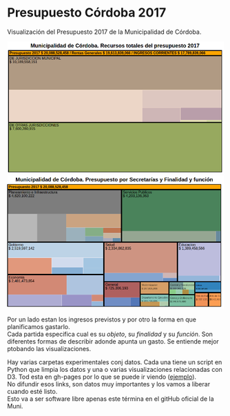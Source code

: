 # Presupuesto Córdoba 2017
Visualización del Presupuesto 2017 de la Municipalidad de Córdoba.  

![screen1](img/screen1.png) ![screen2](img/screen2.png)  

Por un lado estan los ingresos previstos y por otro la forma en que planificamos gastarlo.  
Cada partida especifica cual es su _objeto_, su _finalidad_ y su _función_. Son diferentes formas de describir adonde apunta un gasto. Se entiende mejor ptobando las visualizaciones.  
  
Hay varias carpetas experimentales conj datos. Cada una tiene un script en Python que limpia los datos y una o varias visualizaciones relacionadas con D3. Tod esta en gh-pages por lo que se puede ir viendo ([ejemplo](https://avdata99.github.io/presupuesto-cordoba-2017/treemap-por-secretaria-y-objeto/index-secretarias-y-funcion.html)).  
No difundir esos links, son datos muy importantes y los vamos a liberar cuando esté listo.  
Esto va a ser software libre apenas este términa en el gitHub oficial de la Muni.  

